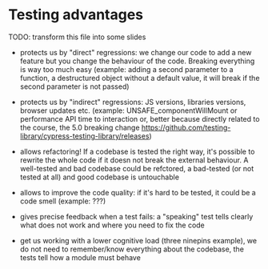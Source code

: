 # Testing advantages

TODO: transform this file into some slides

- protects us by "direct" regressions: we change our code to add a new feature but you change the behaviour of the code. Breaking everything is way too much easy (example: adding a second parameter to a function, a destructured object without a default value, it will break if the second parameter is not passed)

- protects us by "indirect" regressions: JS versions, libraries versions, browser updates etc. (example: UNSAFE_componentWillMount or performance API time to interaction or, better because directly related to the course, the 5.0 breaking change https://github.com/testing-library/cypress-testing-library/releases)

- allows refactoring! If a codebase is tested the right way, it's possible to rewrite the whole code if it doesn not break the external behaviour. A well-tested and bad codebase could be refctored, a bad-tested (or not tested at all) and good codebase is untouchable

- allows to improve the code quality: if it's hard to be tested, it could be a code smell (example: ???)

- gives precise feedback when a test fails: a "speaking" test tells clearly what does not work and where you need to fix the code

- get us working with a lower cognitive load (three ninepins example), we do not need to remember/know everything about the codebase, the tests tell how a module must behave
